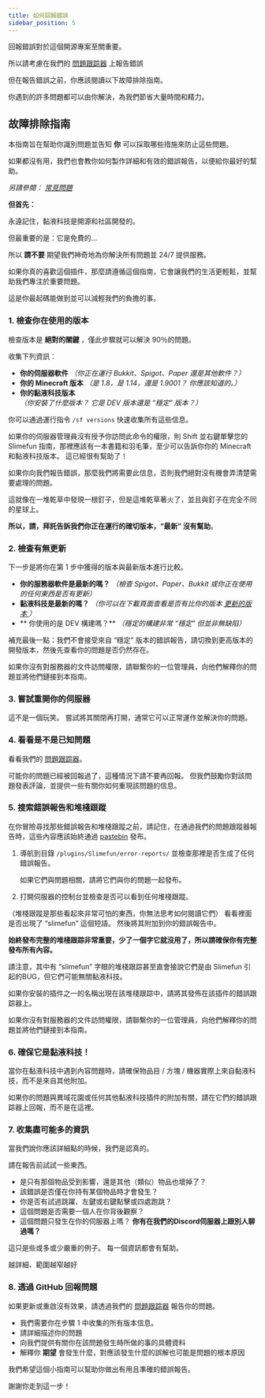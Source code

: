 ```yaml
---
title: 如何回報錯誤
sidebar_position: 5
---
```


回報錯誤對於這個開源專案至關重要。

所以請考慮在我們的 [問題跟踪器](https://github.com/Slimefun/Slimefun4/issues) 上報告錯誤

但在報告錯誤之前，你應該閱讀以下故障排除指南。

你遇到的許多問題都可以由你解決，為我們節省大量時間和精力。

## 故障排除指南

本指南旨在幫助你識別問題並告知 **你** 可以採取哪些措施來防止這些問題。

如果都沒有用，我們也會教你如何製作詳細和有效的錯誤報告，以便給你最好的幫助。

_另請參閱： [常見問題](Common-Issues.md)_

**但首先：**

永遠記住，黏液科技是開源和社區開發的。

但最重要的是：它是免費的...

所以 **請不要** 期望我們神奇地為你解決所有問題並 24/7 提供服務。

如果你真的喜歡這個插件，那麼請遵循這個指南，它會讓我們的生活更輕鬆，並幫助我們專注於重要問題。

這是你最起碼能做到並可以減輕我們的負擔的事。

### 1. 檢查你在使用的版本

檢查版本是 **絕對的關鍵** ，僅此步驟就可以解決 90％的問題。

收集下列資訊：

* **你的伺服器軟件** _（你正在運行 Bukkit、Spigot、Paper 還是其他軟件？）_
* **你的 Minecraft 版本** _（是 1.8，是 1.14，還是 1.9001？ 你應該知道的。）_
* **你的黏液科技版本** _（你安裝了什麼版本？ 它是 DEV 版本還是 “穩定” 版本？）_

你可以通過運行指令 `/sf versions` 快速收集所有這些信息。

如果你的伺服器管理員沒有授予你訪問此命令的權限，則 Shift 並右鍵單擊您的 Slimefun 指南，那裡應該有一本書籍和羽毛筆，至少可以告訴你你的 Minecraft 和黏液科技版本。 這已經很有幫助了！

如果你向我們報告錯誤，那麼我們將需要此信息，否則我們絕對沒有機會弄清楚需要處理的問題。

這就像在一堆乾草中發現一根釘子，但是這堆乾草著火了，並且與釘子在完全不同的星球上。

**所以，請，拜託告訴我們你正在運行的確切版本，“最新” 沒有幫助**。

### 2. 檢查有無更新

下一步是將你在第 1 步中獲得的版本與最新版本進行比較。

* **你的服務器軟件是最新的嗎？** _（檢查 Spigot、Paper、Bukkit 或你正在使用的任何東西是否有更新）_
* **黏液科技是最新的嗎？** _（你可以在下載頁面查看是否有比你的版本 [更新的版本 ](https://xmikux.github.io/builds/xMikux/Slimefun4/master/)）_
* ** 你使用的是 DEV 構建嗎？** _（穩定的構建非常 “穩定” 但並非無缺陷）_

補充最後一點：我們不會接受來自 “穩定” 版本的錯誤報告，請切換到更高版本的開發版本，然後先查看你的問題是否仍然存在。

如果你沒有對服務器的文件訪問權限，請聯繫你的一位管理員，向他們解釋你的問題並將他們鏈接到本指南。

### 3. 嘗試重開你的伺服器

這不是一個玩笑。 嘗試將其關閉再打開，通常它可以正常運作並解決你的問題。

### 4. 看看是不是已知問題

看看我們的 [問題跟踪器](https://github.com/Slimefun/Slimefun4/issues)。

可能你的問題已經被回報過了，這種情況下請不要再回報。 但我們鼓勵你對該問題發表評論，並提供一些有關你如何重現該問題的信息。

### 5. 搜索錯誤報告和堆棧跟蹤

在你冒險尋找那些錯誤報告和堆棧跟蹤之前，請記住，在通過我們的問題跟蹤器報告時，這些內容應該始終通過 [pastebin](https://pastebin.com/) 發布。

1. 導航到目錄 `/plugins/Slimefun/error-reports/` 並檢查那裡是否生成了任何錯誤報告。

   如果它們與問題相關，請將它們與你的問題一起發布。

2. 打開伺服器的控制台並檢查是否可以看到任何堆棧跟蹤。

（堆棧跟蹤是那些看起來非常可怕的東西，你無法思考如何閱讀它們） 看看裡面是否出現了 “slimefun” 這個短語。 然後將其附加到你的錯誤報告中。

**始終發布完整的堆棧跟踪非常重要，少了一個字它就沒用了，所以請確保你有完整發布所有內容。**

請注意，其中有 “slimefun” 字眼的堆棧跟踪甚至直會接說它們是由 Slimefun 引起的BUG，但它們可能無關黏液科技。

如果你安裝的插件之一的名稱出現在該堆棧跟踪中，請將其發佈在該插件的錯誤跟踪器上。

如果你沒有對服務器的文件訪問權限，請聯繫你的一位管理員，向他們解釋你的問題並將他們鏈接到本指南。

### 6. 確保它是黏液科技！

當你在黏液科技中遇到內容問題時，請確保物品目 / 方塊 / 機器實際上來自黏液科技，而不是來自其他附加。

如果你的問題與異域花園或任何其他黏液科技插件的附加有關，請在它們的錯誤跟踪器上回報，而不是在這裡。

### 7. 收集盡可能多的資訊

當我們說你應該詳細點的時候，我們是認真的。

請在報告前試試一些東西。

* 是只有那個物品受到影響，還是其他（類似）物品也壞掉了？
* 該錯誤是否僅在你持有某個物品時才會發生？
* 你是否有試過跳躍、左鍵或右鍵點擊或四處跑跳？
* 這個問題是否需要一個人在你背後觀察？
* 這個問題只發生在你的伺服器上嗎？ **你有在我們的Discord伺服器上跟別人聊過嗎？**

這只是些或多或少嚴重的例子。 每一個資訊都會有幫助。

越詳細、範圍越窄越好

### 8. 透過 GitHub 回報問題

如果更新或重啟沒有效果，請透過我們的 [問題跟踪器](https://github.com/Slimefun/Slimefun4/issues/) 報告你的問題。

* 我們需要你在步驟 1 中收集的所有版本信息。
* 請詳細描述你的問題
* 向我們提供有關你在該問題發生時所做的事的具體資料
* 解釋你 **期望** 會發生什麼，對應該發生什麼的誤解也可能是問題的根本原因

我們希望這個小指南可以幫助你做出有用且準確的錯誤報告。

謝謝你走到這一步！
